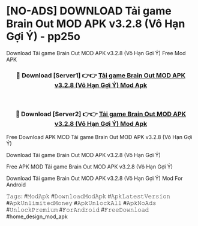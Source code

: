 # [NO-ADS] DOWNLOAD Tải game Brain Out MOD APK v3.2.8 (Vô Hạn Gợi Ý) - pp25o
Download Tải game Brain Out MOD APK v3.2.8 (Vô Hạn Gợi Ý) Free Mod APK

<div align="center">
<h3>🔴 Download [Server1] 👉👉 <a href="https://apk-comot.site?title=Tải_game_Brain_Out_MOD_APK_v3.2.8_(Vô_Hạn_Gợi_Ý)">Tải game Brain Out MOD APK v3.2.8 (Vô Hạn Gợi Ý) Mod Apk</a></h3><br>

<h3>🔴 Download [Server2] 👉👉 <a href="https://apk-comot.site?title=Tải_game_Brain_Out_MOD_APK_v3.2.8_(Vô_Hạn_Gợi_Ý)">Tải game Brain Out MOD APK v3.2.8 (Vô Hạn Gợi Ý) Mod Apk</a></h3>
</div>


Free Download APK MOD Tải game Brain Out MOD APK v3.2.8 (Vô Hạn Gợi Ý)

Download Tải game Brain Out MOD APK v3.2.8 (Vô Hạn Gợi Ý) 

Free APK MOD Tải game Brain Out MOD APK v3.2.8 (Vô Hạn Gợi Ý) 

Download Tải game Brain Out MOD APK v3.2.8 (Vô Hạn Gợi Ý) Mod For Android

𝚃𝚊𝚐𝚜: #𝙼𝚘𝚍𝙰𝚙𝚔 #𝙳𝚘𝚠𝚗𝚕𝚘𝚊𝚍𝙼𝚘𝚍𝙰𝚙𝚔 #𝙰𝚙𝚔𝙻𝚊𝚝𝚎𝚜𝚝𝚅𝚎𝚛𝚜𝚒𝚘𝚗 #𝙰𝚙𝚔𝚄𝚗𝚕𝚒𝚖𝚒𝚝𝚎𝚍𝙼𝚘𝚗𝚎𝚢 #𝙰𝚙𝚔𝚄𝚗𝚕𝚘𝚌𝚔𝙰𝚕𝚕 #𝙰𝚙𝚔𝙽𝚘𝙰𝚍𝚜 #𝚄𝚗𝚕𝚘𝚌𝚔𝙿𝚛𝚎𝚖𝚒𝚞𝚖 #𝙵𝚘𝚛𝙰𝚗𝚍𝚛𝚘𝚒𝚍 #𝙵𝚛𝚎𝚎𝙳𝚘𝚠𝚗𝚕𝚘𝚊𝚍 #home_design_mod_apk